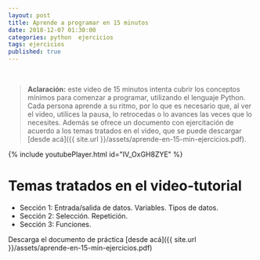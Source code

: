 ```yaml
---
layout: post
title: Aprende a programar en 15 minutos
date: 2018-12-07 01:30:00
categories: python  ejercicios
tags: ejercicios 
published: true
---
```


&nbsp;
> **Aclaración:** este video de 15 minutos intenta cubrir los conceptos mínimos para comenzar a programar, utilizando el lenguaje Python. Cada persona aprende a su ritmo, por lo que es necesario que, al ver el video, utilices la pausa, lo retrocedas o lo avances las veces que lo necesites. Además se ofrece un documento con ejercitación de acuerdo a los temas tratados en el video, que se puede descargar [desde acá]({{ site.url }}/assets/aprende-en-15-min-ejercicios.pdf). 

{% include youtubePlayer.html id="IV_OxGH8ZYE" %}


# Temas tratados en el video-tutorial

* Sección 1: Entrada/salida de datos. Variables. Tipos de datos.
* Sección 2: Selección. Repetición.
* Sección 3: Funciones.

Descarga el documento de práctica [desde acá]({{ site.url }}/assets/aprende-en-15-min-ejercicios.pdf)
